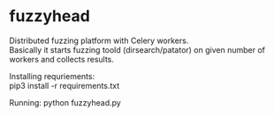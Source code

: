 # fuzzyhead
Distributed fuzzing platform with Celery workers.\
Basically it starts fuzzing toold (dirsearch/patator) on given number of workers and collects results.

Installing requriements:\
pip3 install -r requirements.txt

Running:
python fuzzyhead.py
